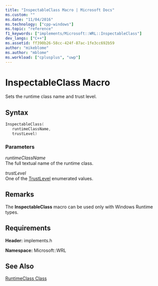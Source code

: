 ```yaml
---
title: "InspectableClass Macro | Microsoft Docs"
ms.custom: ""
ms.date: "11/04/2016"
ms.technology: ["cpp-windows"]
ms.topic: "reference"
f1_keywords: ["implements/Microsoft::WRL::InspectableClass"]
dev_langs: ["C++"]
ms.assetid: ff390b26-58cc-424f-87ac-1fe3cc692b59
author: "mikeblome"
ms.author: "mblome"
ms.workload: ["cplusplus", "uwp"]
---
```

# InspectableClass Macro

Sets the runtime class name and trust level.

## Syntax

```cpp
InspectableClass(
   runtimeClassName,
   trustLevel)  
```

### Parameters

*runtimeClassName*  
The full textual name of the runtime class.

*trustLevel*  
One of the [TrustLevel](https://msdn.microsoft.com/library/br224625.aspx) enumerated values.

## Remarks

The **InspectableClass** macro can be used only with Windows Runtime types.

## Requirements

**Header:** implements.h

**Namespace:** Microsoft::WRL

## See Also

[RuntimeClass Class](../windows/runtimeclass-class.md)